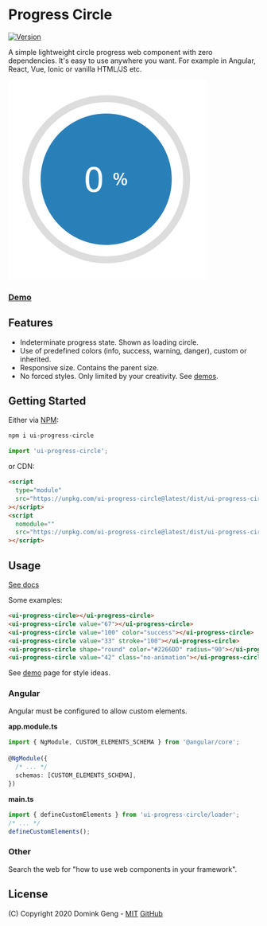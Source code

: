 # Progress Circle

[![Version][version]][package]

A simple lightweight circle progress web component with zero dependencies.
It's easy to use anywhere you want. For example in Angular, React, Vue, Ionic or vanilla HTML/JS etc.

![](img/demo.gif)

### [Demo][demos]

## Features

- Indeterminate progress state. Shown as loading circle.
- Use of predefined colors (info, success, warning, danger), custom or inherited.
- Responsive size. Contains the parent size.
- No forced styles. Only limited by your creativity. See [demos][demos].

## Getting Started

Either via [NPM][package]:

```bash
npm i ui-progress-circle
```

```ts
import 'ui-progress-circle';
```

or CDN:

```html
<script
  type="module"
  src="https://unpkg.com/ui-progress-circle@latest/dist/ui-progress-circle/ui-progress-circle.esm.js"
></script>
<script
  nomodule=""
  src="https://unpkg.com/ui-progress-circle@latest/dist/ui-progress-circle/ui-progress-circle.js"
></script>
```

## Usage

[See docs][github-docs]

Some examples:

```html
<ui-progress-circle></ui-progress-circle>
<ui-progress-circle value="67"></ui-progress-circle>
<ui-progress-circle value="100" color="success"></ui-progress-circle>
<ui-progress-circle value="33" stroke="100"></ui-progress-circle>
<ui-progress-circle shape="round" color="#2266DD" radius="90"></ui-progress-circle>
<ui-progress-circle value="42" class="no-animation"></ui-progress-circle>
```

See [demo][demos] page for style ideas.

### Angular

Angular must be configured to allow custom elements.

**app.module.ts**

```ts
import { NgModule, CUSTOM_ELEMENTS_SCHEMA } from '@angular/core';

@NgModule({
  /* ... */
  schemas: [CUSTOM_ELEMENTS_SCHEMA],
})
```

**main.ts**

```ts
import { defineCustomElements } from 'ui-progress-circle/loader';
/* ... */
defineCustomElements();
```

### Other

Search the web for "how to use web components in your framework".

## License

(C) Copyright 2020 Domink Geng - [MIT](LICENSE) [GitHub][github]

<!-- Links -->

[version]: https://img.shields.io/npm/v/ui-progress-circle.svg?style=flat-square
[package]: https://www.npmjs.com/package/ui-progress-circle
[demos]: https://domske.github.io/ui-progress-circle-demo/
[github]: https://github.com/domske/ui-progress-circle
[github-docs]: https://github.com/domske/ui-progress-circle/tree/master/src/components/progress-circle
